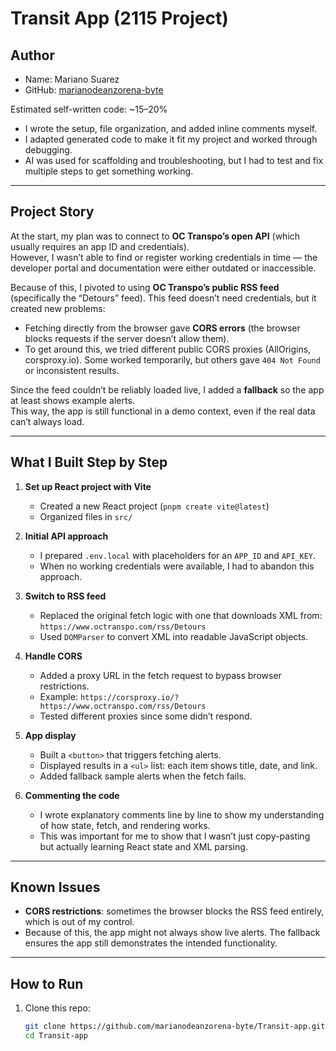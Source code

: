 # Transit App (2115 Project)

## Author
- Name: Mariano Suarez  
- GitHub: [marianodeanzorena-byte](https://github.com/marianodeanzorena-byte)  

Estimated self-written code: ~15–20%  
- I wrote the setup, file organization, and added inline comments myself.  
- I adapted generated code to make it fit my project and worked through debugging.  
- AI was used for scaffolding and troubleshooting, but I had to test and fix multiple steps to get something working.

---

## Project Story

At the start, my plan was to connect to **OC Transpo’s open API** (which usually requires an app ID and credentials).  
However, I wasn’t able to find or register working credentials in time — the developer portal and documentation were either outdated or inaccessible.  

Because of this, I pivoted to using **OC Transpo’s public RSS feed** (specifically the “Detours” feed). This feed doesn’t need credentials, but it created new problems:  

- Fetching directly from the browser gave **CORS errors** (the browser blocks requests if the server doesn’t allow them).  
- To get around this, we tried different public CORS proxies (AllOrigins, corsproxy.io). Some worked temporarily, but others gave `404 Not Found` or inconsistent results.  

Since the feed couldn’t be reliably loaded live, I added a **fallback** so the app at least shows example alerts.  
This way, the app is still functional in a demo context, even if the real data can’t always load.

---

## What I Built Step by Step

1. **Set up React project with Vite**  
   - Created a new React project (`pnpm create vite@latest`)  
   - Organized files in `src/`  

2. **Initial API approach**  
   - I prepared `.env.local` with placeholders for an `APP_ID` and `API_KEY`.  
   - When no working credentials were available, I had to abandon this approach.  

3. **Switch to RSS feed**  
   - Replaced the original fetch logic with one that downloads XML from:  
     `https://www.octranspo.com/rss/Detours`  
   - Used `DOMParser` to convert XML into readable JavaScript objects.  

4. **Handle CORS**  
   - Added a proxy URL in the fetch request to bypass browser restrictions.  
   - Example: `https://corsproxy.io/?https://www.octranspo.com/rss/Detours`  
   - Tested different proxies since some didn’t respond.  

5. **App display**  
   - Built a `<button>` that triggers fetching alerts.  
   - Displayed results in a `<ul>` list: each item shows title, date, and link.  
   - Added fallback sample alerts when the fetch fails.  

6. **Commenting the code**  
   - I wrote explanatory comments line by line to show my understanding of how state, fetch, and rendering works.  
   - This was important for me to show that I wasn’t just copy-pasting but actually learning React state and XML parsing.  

---

## Known Issues

- **CORS restrictions**: sometimes the browser blocks the RSS feed entirely, which is out of my control.  
- Because of this, the app might not always show live alerts. The fallback ensures the app still demonstrates the intended functionality.  

---

## How to Run

1. Clone this repo:
   ```bash
   git clone https://github.com/marianodeanzorena-byte/Transit-app.git
   cd Transit-app
